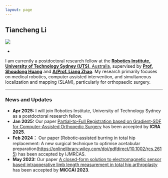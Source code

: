 ```yaml
---
layout: page
---
```


## Tiancheng Li

<img src="https://tianchengli-robotics.github.io//TianchengLi.jpg" class="floatpic">

-

I am currently a postdoctoral research fellow at the [**Robotics Institute, University of Technology Sydney (UTS)**, Australia](https://www.uts.edu.au/research/centres/robotics-institute), supervised by [**Prof. Shoudong Huang**](https://profiles.uts.edu.au/Shoudong.Huang) and [**A/Prof. Liang Zhao**](https://www.research.ed.ac.uk/en/persons/liang-zhao). My research  primarily focuses on medical robotics, computer assisted intervention, and simultaneous localization and mapping (SLAM), particularly for orthopaedic surgery.  

---

### News and Updates

- **Apr 2025:** I will join Robotics Institute, University of Technology Sydney as a postdoctoral research fellow.
- **Jan 2025:** Our paper [Partial-to-Full Registration based on Gradient-SDF for Computer-Assisted Orthopedic Surgery](https://arxiv.org/pdf/2410.03078) has been accepted by **ICRA 2025**.
- **Feb 2024：** Our paper [Robotic‐assisted burring in total hip replacement: A new surgical technique to optimise acetabular preparation(https://onlinelibrary.wiley.com/doi/pdfdirect/10.1002/rcs.2615) has been accepted by IJMRCAS. 
- **May 2023:** Our paper [A closed-form solution to electromagnetic sensor based intraoperative limb length measurement in total hip arthroplasty](https://link.springer.com/chapter/10.1007/978-3-031-43996-4_35) has been accepted by **MICCAI 2023**.
